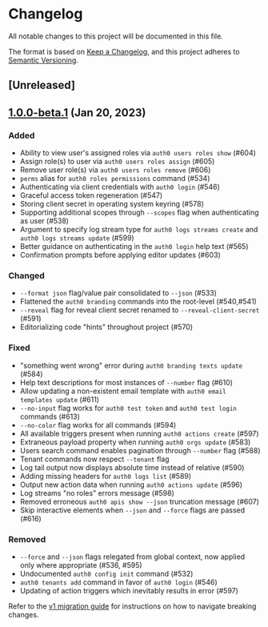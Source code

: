 # Changelog

All notable changes to this project will be documented in this file.

The format is based on [Keep a Changelog](https://keepachangelog.com/en/1.0.0/),
and this project adheres to [Semantic Versioning](https://semver.org/spec/v2.0.0.html).

## [Unreleased]

## [1.0.0-beta.1](https://github.com/auth0/auth0-cli/tree/1.0.0-beta.1) (Jan 20, 2023)

### Added

- Ability to view user's assigned roles via `auth0 users roles show` (#604)
- Assign role(s) to user via `auth0 users roles assign` (#605)
- Remove user role(s) via `auth0 users roles remove` (#606)
- `perms` alias for `auth0 roles permissions` command (#534)
- Authenticating via client credentials with `auth0 login` (#546)
- Graceful access token regeneration (#547)
- Storing client secret in operating system keyring (#578)
- Supporting additional scopes through `--scopes` flag when authenticating as user (#538)
- Argument to specify log stream type for `auth0 logs streams create` and `auth0 logs streams update` (#599)
- Better guidance on authenticating in the `auth0 login` help text (#565)
- Confirmation prompts before applying editor updates (#603)

### Changed

- `--format json` flag/value pair consolidated to `--json` (#533)
- Flattened the `auth0 branding` commands into the root-level (#540,#541)
- `--reveal` flag for reveal client secret renamed to `--reveal-client-secret` (#591)
- Editorializing code "hints" throughout project (#570)

### Fixed

- "something went wrong" error during `auth0 branding texts update` (#584)
- Help text descriptions for most instances of `--number` flag (#610)
- Allow updating a non-existent email template with `auth0 email templates update` (#611)
- `--no-input` flag works for `auth0 test token` and `auth0 test login` commands (#613)
- `--no-color` flag works for all commands (#594)
- All available triggers present when running `auth0 actions create` (#597)
- Extraneous payload property when running `auth0 orgs update` (#583)
- Users search command enables pagination through `--number` flag (#588)
- Tenant commands now respect `--tenant` flag
- Log tail output now displays absolute time instead of relative (#590)
- Adding missing headers for `auth0 logs list` (#589)
- Output new action data when running `auth0 actions update` (#596)
- Log streams "no roles" errors message (#598)
- Removed erroneous `auth0 apis show --json` truncation message (#607)
- Skip interactive elements when `--json` and `--force` flags are passed (#616)

### Removed

- `--force` and `--json` flags relegated from global context, now applied only where appropriate (#536, #595)
- Undocumented `auth0 config init` command (#532)
- `auth0 tenants add` command in favor of `auth0 login` (#546)
- Updating of action triggers which inevitably results in error (#597)

Refer to the [v1 migration guide](V1_MIGRATION_GUIDE.md) for instructions on how to navigate breaking changes.
